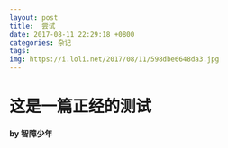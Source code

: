 ```yaml
---
layout: post
title:  尝试
date: 2017-08-11 22:29:18 +0800
categories: 杂记
tags: 
img: https://i.loli.net/2017/08/11/598dbe6648da3.jpg
---
```

#  这是一篇正经的测试
####   by   智障少年
